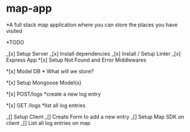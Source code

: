 # map-app

\*A full stack map application where you can store the places you have visited

\*TODO

_[x] Setup Server
_[x] Install dependencies
_[x] Install / Setup Linter
_[x] Express App \*[x] Setup Not Found and Error Middlewares

\*[x] Model DB \* What will we store?

\*[x] Setup Mongoose Model(s)

\*[x] POST/logs
\*create a new log entry

\*[x] GET /logs
\*list all log entries

_[] Setup Client
_[] Create Form to add a new entry
_[] Setup Map SDK on client
_[] List all log entries on map
